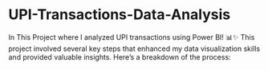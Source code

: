 # UPI-Transactions-Data-Analysis
In This Project where I analyzed UPI transactions using Power BI! 📊✨ This project involved several key steps that enhanced my data visualization skills and provided valuable insights. Here’s a breakdown of the process:
